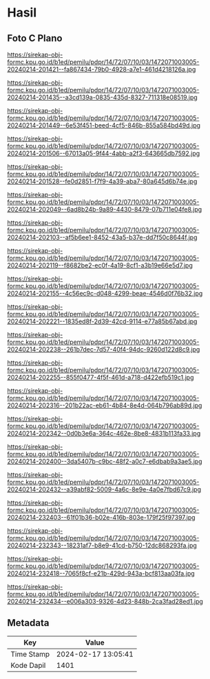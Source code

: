 # Hasil

## Foto C Plano

https://sirekap-obj-formc.kpu.go.id/b1ed/pemilu/pdpr/14/72/07/10/03/1472071003005-20240214-201421--fa867434-79b0-4928-a7e1-461d4218126a.jpg

https://sirekap-obj-formc.kpu.go.id/b1ed/pemilu/pdpr/14/72/07/10/03/1472071003005-20240214-201435--a3cd139a-0835-435d-8327-711318e08519.jpg

https://sirekap-obj-formc.kpu.go.id/b1ed/pemilu/pdpr/14/72/07/10/03/1472071003005-20240214-201449--6e53f451-beed-4cf5-846b-855a584bd49d.jpg

https://sirekap-obj-formc.kpu.go.id/b1ed/pemilu/pdpr/14/72/07/10/03/1472071003005-20240214-201506--67013a05-9f44-4abb-a2f3-643665db7592.jpg

https://sirekap-obj-formc.kpu.go.id/b1ed/pemilu/pdpr/14/72/07/10/03/1472071003005-20240214-201528--fe0d2851-f7f9-4a39-aba7-80a645d6b74e.jpg

https://sirekap-obj-formc.kpu.go.id/b1ed/pemilu/pdpr/14/72/07/10/03/1472071003005-20240214-202049--6ad8b24b-9a89-4430-8479-07b711e04fe8.jpg

https://sirekap-obj-formc.kpu.go.id/b1ed/pemilu/pdpr/14/72/07/10/03/1472071003005-20240214-202103--af5b6ee1-8452-43a5-b37e-dd7f50c8644f.jpg

https://sirekap-obj-formc.kpu.go.id/b1ed/pemilu/pdpr/14/72/07/10/03/1472071003005-20240214-202119--f8682be2-ec0f-4a19-8cf1-a3b19e66e5d7.jpg

https://sirekap-obj-formc.kpu.go.id/b1ed/pemilu/pdpr/14/72/07/10/03/1472071003005-20240214-202155--4c56ec9c-d048-4299-beae-4546d0f76b32.jpg

https://sirekap-obj-formc.kpu.go.id/b1ed/pemilu/pdpr/14/72/07/10/03/1472071003005-20240214-202221--1835ed8f-2d39-42cd-9114-e77a85b67abd.jpg

https://sirekap-obj-formc.kpu.go.id/b1ed/pemilu/pdpr/14/72/07/10/03/1472071003005-20240214-202238--261b7dec-7d57-40f4-94dc-9260d122d8c9.jpg

https://sirekap-obj-formc.kpu.go.id/b1ed/pemilu/pdpr/14/72/07/10/03/1472071003005-20240214-202255--855f0477-4f5f-461d-a718-d422efb519c1.jpg

https://sirekap-obj-formc.kpu.go.id/b1ed/pemilu/pdpr/14/72/07/10/03/1472071003005-20240214-202316--201b22ac-eb61-4b84-8e4d-064b796ab89d.jpg

https://sirekap-obj-formc.kpu.go.id/b1ed/pemilu/pdpr/14/72/07/10/03/1472071003005-20240214-202342--0d0b3e6a-364c-462e-8be8-4831b113fa33.jpg

https://sirekap-obj-formc.kpu.go.id/b1ed/pemilu/pdpr/14/72/07/10/03/1472071003005-20240214-202400--3da5407b-c9bc-48f2-a0c7-e6dbab9a3ae5.jpg

https://sirekap-obj-formc.kpu.go.id/b1ed/pemilu/pdpr/14/72/07/10/03/1472071003005-20240214-202432--a39abf82-5009-4a6c-8e9e-4a0e7fbd67c9.jpg

https://sirekap-obj-formc.kpu.go.id/b1ed/pemilu/pdpr/14/72/07/10/03/1472071003005-20240214-232403--61f01b36-b02e-416b-803e-179f25f97397.jpg

https://sirekap-obj-formc.kpu.go.id/b1ed/pemilu/pdpr/14/72/07/10/03/1472071003005-20240214-232343--18231af7-b8e9-41cd-b750-12dc868293fa.jpg

https://sirekap-obj-formc.kpu.go.id/b1ed/pemilu/pdpr/14/72/07/10/03/1472071003005-20240214-232418--7065f8cf-e21b-429d-943a-bcf813aa03fa.jpg

https://sirekap-obj-formc.kpu.go.id/b1ed/pemilu/pdpr/14/72/07/10/03/1472071003005-20240214-232434--e006a303-9326-4d23-848b-2ca3fad28ed1.jpg


## Metadata

| Key        | Value               |
| ---------- | ------------------- |
| Time Stamp | 2024-02-17 13:05:41 |
| Kode Dapil | 1401                |



